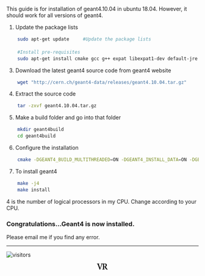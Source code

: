 This guide is for installation of geant4.10.04 in ubuntu 18.04. However, it should work for all versions of geant4.

1. Update the package lists
```bash
    sudo apt-get update     #Update the package lists
    
    #Install pre-requisites
    sudo apt-get install cmake gcc g++ expat libexpat1-dev default-jre default-jdk qt4-default cmake-qt-gui mesa-common-dev libglu1-mesa-dev libxmu-dev
```    

3. Download the latest geant4 source code from geant4 website
```bash
    wget "http://cern.ch/geant4-data/releases/geant4.10.04.tar.gz"
```

4. Extract the source code
```bash
    tar -zxvf geant4.10.04.tar.gz
```

5. Make a build folder and go into that folder
```bash
    mkdir geant4build
    cd geant4build
```

6. Configure the installation
```bash
    cmake -DGEANT4_BUILD_MULTITHREADED=ON -DGEANT4_INSTALL_DATA=ON -DGEANT4_USE_OPENGL_X11=ON -DGEANT4_USE_QT=ON ../geant4.10.04
```

7. To install geant4 
```bash
    make -j4
    make install
```
4 is the number of logical processors in my CPU. Change according to your CPU.    

### Congratulations...Geant4 is now installed.

Please email me if you find any error.

---
![visitors](https://visitor-badge.glitch.me/badge?page_id=rangavirender.site.geant4)

<p align="center">
<img src="logo_v1.png" width="30">
</p>
